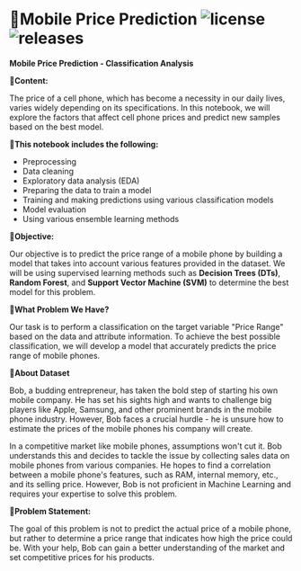 # 📱Mobile Price Prediction ![license](https://img.shields.io/github/license/alifrmf/Mobile-Price-Prediction-Classification-Analysis.svg) ![releases](https://img.shields.io/github/release/alifrmf/Mobile-Price-Prediction-Classification-Analysis.svg)

**Mobile Price Prediction - Classification Analysis**

**📱Content:** 

The price of a cell phone, which has become a necessity in our daily lives, varies widely depending on its specifications. In this notebook, we will explore the factors that affect cell phone prices and predict new samples based on the best model.

**📱This notebook includes the following:**

- Preprocessing
- Data cleaning
- Exploratory data analysis (EDA)
- Preparing the data to train a model
- Training and making predictions using various classification models
- Model evaluation
- Using various ensemble learning methods
    
**📱Objective:**   
    
Our objective is to predict the price range of a mobile phone by building a model that takes into account various features provided in the dataset. We will be using supervised learning methods such as **Decision Trees (DTs)**, **Random Forest**, and **Support Vector Machine (SVM)** to determine the best model for this problem.

**📱What Problem We Have?**
    
Our task is to perform a classification on the target variable "Price Range" based on the data and attribute information. To achieve the best possible classification, we will develop a model that accurately predicts the price range of mobile phones.


**📔About Dataset**

Bob, a budding entrepreneur, has taken the bold step of starting his own mobile company. He has set his sights high and wants to challenge big players like Apple, Samsung, and other prominent brands in the mobile phone industry. However, Bob faces a crucial hurdle - he is unsure how to estimate the prices of the mobile phones his company will create.

In a competitive market like mobile phones, assumptions won't cut it. Bob understands this and decides to tackle the issue by collecting sales data on mobile phones from various companies. He hopes to find a correlation between a mobile phone's features, such as RAM, internal memory, etc., and its selling price. However, Bob is not proficient in Machine Learning and requires your expertise to solve this problem.

**📔Problem Statement:**

The goal of this problem is not to predict the actual price of a mobile phone, but rather to determine a price range that indicates how high the price could be. With your help, Bob can gain a better understanding of the market and set competitive prices for his products. 

